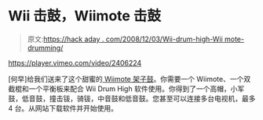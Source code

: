 # Wii 击鼓，Wiimote 击鼓

> 原文:[https://hack aday . com/2008/12/03/Wii-drum-high-Wii mote-drumming/](https://hackaday.com/2008/12/03/wii-drum-high-wiimote-drumming/)

<https://player.vimeo.com/video/2406224>

</div> <p>[何早]给我们送来了这个甜蜜的<a href="http://hezhao.net/project/wii-drum-high.html" target="_blank"> Wiimote 架子鼓</a>。你需要一个 Wiimote、一个双截棍和一个平衡板来配合 Wii Drum High 软件使用。你得到了一个高帽，小军鼓，低音鼓，撞击钹，骑钹，中音鼓和低音鼓。您甚至可以连接多台电视机，最多 4 台。从网站下载软件并开始使用。</p> </body> </html>